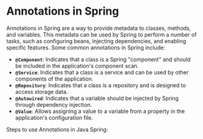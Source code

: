 # Annotations in Spring

Annotations in Spring are a way to provide metadata to classes, methods, and variables. This metadata can be used by Spring to perform a number of tasks, such as configuring beans, injecting dependencies, and enabling specific features. Some common annotations in Spring include:

- **`@Component`**: Indicates that a class is a Spring "component" and should be included in the application's component scan.
- **`@Service`**: Indicates that a class is a service and can be used by other components of the application.
- **`@Repository`**: Indicates that a class is a repository and is designed to access storage data.
- **`@Autowired`**: Indicates that a variable should be injected by Spring through dependency injection.
- **`@Value`**: Allows assigning a value to a variable from a property in the application's configuration file.

Steps to use Annotations in Java Spring:


